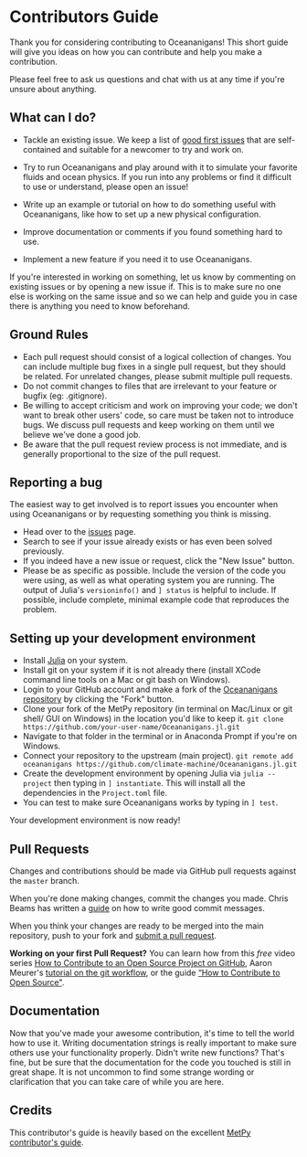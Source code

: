 # Contributors Guide

Thank you for considering contributing to Oceananigans! This short guide will
give you ideas on how you can contribute and help you make a contribution.

Please feel free to ask us questions and chat with us at any time if you're
unsure about anything.

## What can I do?

* Tackle an existing issue. We keep a list of [good first issues](https://github.com/climate-machine/Oceananigans.jl/issues?q=is%3Aissue+is%3Aopen+label%3A%22good+first+issue%22)
  that are self-contained and suitable for a newcomer to try and work on.

* Try to run Oceananigans and play around with it to simulate your favorite
  fluids and ocean physics. If you run into any problems or find it difficult
  to use or understand, please open an issue!

* Write up an example or tutorial on how to do something useful with
  Oceananigans, like how to set up a new physical configuration.

* Improve documentation or comments if you found something hard to use.

* Implement a new feature if you need it to use Oceananigans.

If you're interested in working on something, let us know by commenting on
existing issues or by opening a new issue if. This is to make sure no one else
is working on the same issue and so we can help and guide you in case there
is anything you need to know beforehand.

## Ground Rules

* Each pull request should consist of a logical collection of changes. You can
  include multiple bug fixes in a single pull request, but they should be related.
  For unrelated changes, please submit multiple pull requests.
* Do not commit changes to files that are irrelevant to your feature or bugfix
  (eg: .gitignore).
* Be willing to accept criticism and work on improving your code; we don't want
  to break other users' code, so care must be taken not to introduce bugs. We
  discuss pull requests and keep working on them until we believe we've done a
  good job.
* Be aware that the pull request review process is not immediate, and is
  generally proportional to the size of the pull request.

## Reporting a bug

The easiest way to get involved is to report issues you encounter when using
Oceananigans or by requesting something you think is missing.

* Head over to the [issues](https://github.com/climate-machine/Oceananigans.jl/issues) page.
* Search to see if your issue already exists or has even been solved previously.
* If you indeed have a new issue or request, click the "New Issue" button.
* Please be as specific as possible. Include the version of the code you were using, as
  well as what operating system you are running. The output of Julia's `versioninfo()`
  and `] status` is helpful to include. If possible, include complete, minimal example
  code that reproduces the problem.

## Setting up your development environment

* Install [Julia](https://julialang.org/) on your system.
* Install git on your system if it is not already there (install XCode command line tools on
  a Mac or git bash on Windows).
* Login to your GitHub account and make a fork of the
  [Oceananigans repository](https://github.com/climate-machine/Oceananigans.jl) by
  clicking the "Fork" button.
* Clone your fork of the MetPy repository (in terminal on Mac/Linux or git shell/
  GUI on Windows) in the location you'd like to keep it.
  ``git clone https://github.com/your-user-name/Oceananigans.jl.git``
* Navigate to that folder in the terminal or in Anaconda Prompt if you're on Windows.
* Connect your repository to the upstream (main project).
  ``git remote add oceananigans https://github.com/climate-machine/Oceananigans.jl.git``
* Create the development environment by opening Julia via ``julia --project`` then
  typing in ``] instantiate``. This will install all the dependencies in the ``Project.toml``
  file.
* You can test to make sure Oceananigans works by typing in ``] test``.

Your development environment is now ready!

## Pull Requests

Changes and contributions should be made via GitHub pull requests against the ``master`` branch.

When you're done making changes, commit the changes you made. Chris Beams has
written a [guide](https://chris.beams.io/posts/git-commit/) on how to write
good commit messages.

When you think your changes are ready to be merged into the main repository,
push to your fork and [submit a pull request](https://github.com/climate-machine/Oceananigans.jl/compare/).

**Working on your first Pull Request?** You can learn how from this _free_ video series
[How to Contribute to an Open Source Project on GitHub](https://egghead.io/courses/how-to-contribute-to-an-open-source-project-on-github), Aaron Meurer's [tutorial on the git workflow](https://www.asmeurer.com/git-workflow/), or the guide [“How to Contribute to Open Source"](https://opensource.guide/how-to-contribute/).

## Documentation

Now that you've made your awesome contribution, it's time to tell the world how to use it.
Writing documentation strings is really important to make sure others use your functionality
properly. Didn't write new functions? That's fine, but be sure that the documentation for
the code you touched is still in great shape. It is not uncommon to find some strange wording
or clarification that you can take care of while you are here.

## Credits

This contributor's guide is heavily based on the excellent [MetPy contributor's guide](https://github.com/Unidata/MetPy/blob/master/CONTRIBUTING.md).
